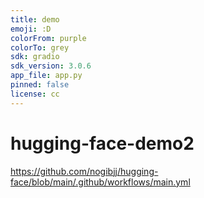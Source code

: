 ```yaml
---
title: demo
emoji: :D
colorFrom: purple
colorTo: grey
sdk: gradio
sdk_version: 3.0.6
app_file: app.py
pinned: false
license: cc
---
```


# hugging-face-demo2
https://github.com/nogibjj/hugging-face/blob/main/.github/workflows/main.yml
